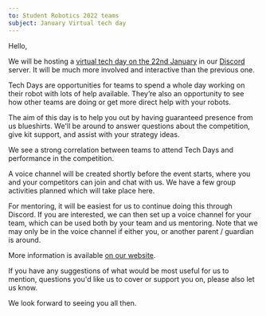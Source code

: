 ```yaml
---
to: Student Robotics 2022 teams
subject: January Virtual tech day
---
```


Hello,

We will be hosting a [virtual tech day on the 22nd January][event-link] in our [Discord](https://studentrobotics.org/docs/team_admin/discord) server. It will be much more involved and interactive than the previous one.

Tech Days are opportunities for teams to spend a whole day working on their
robot with lots of help available. They’re also an opportunity to see how other
teams are doing or get more direct help with your robots.

The aim of this day is to help you out by having guaranteed presence from us blueshirts. We'll be around to answer questions about the competition, give kit support, and assist with your strategy ideas.

We see a strong correlation between teams to attend Tech Days and performance in the competition.

A voice channel will be created shortly before the event starts, where you and your competitors can join and chat with us. We have a few group activities planned which will take place here.

For mentoring, it will be easiest for us to continue doing this through Discord. If you are interested, we can then set up a voice channel for your team, which can be used both by your team and us mentoring. Note that we may only be in the voice channel if either you, or another parent / guardian is around.

More information is available [on our website][event-link].

If you have any suggestions of what would be most useful for us to mention, questions you'd like us to cover or support you on, please also let us know.

We look forward to seeing you all then.

[event-link]: https://studentrobotics.org/events/sr2022/virtual-tech-day-january/
